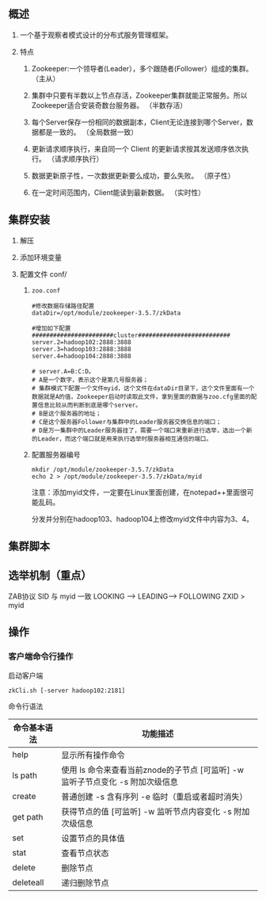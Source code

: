 ## 概述

1. 一个基于观察者模式设计的分布式服务管理框架。

2. 特点

    1. Zookeeper:一个领导者(Leader），多个跟随者(Follower）组成的集群。
    （主从）

    2. 集群中只要有半数以上节点存活，Zookeeper集群就能正常服务。所以Zookeeper适合安装奇数台服务器。
    （半数存活）
    
    3. 每个Server保存一份相同的数据副本，Client无论连接到哪个Server，数据都是一致的。
    （全局数据一致）
    
    4. 更新请求顺序执行，来自同一个 Client 的更新请求按其发送顺序依次执行。
    （请求顺序执行）
    
    5. 数据更新原子性，一次数据更新要么成功，要么失败。
    （原子性）
    
    6. 在一定时间范围内，Client能读到最新数据。
    （实时性）

## 集群安装
1. 解压

2. 添加环境变量

3. 配置文件 conf/
    1. `zoo.conf`

        ```shell
        #修改数据存储路径配置
        dataDir=/opt/module/zookeeper-3.5.7/zkData
        
        #增加如下配置
        #######################cluster##########################
        server.2=hadoop102:2888:3888
        server.3=hadoop103:2888:3888
        server.4=hadoop104:2888:3888

        # server.A=B:C:D。
        # A是一个数字，表示这个是第几号服务器；
        # 集群模式下配置一个文件myid，这个文件在dataDir目录下，这个文件里面有一个数据就是A的值，Zookeeper启动时读取此文件，拿到里面的数据与zoo.cfg里面的配置信息比较从而判断到底是哪个server。
        # B是这个服务器的地址；
        # C是这个服务器Follower与集群中的Leader服务器交换信息的端口；
        # D是万一集群中的Leader服务器挂了，需要一个端口来重新进行选举，选出一个新的Leader，而这个端口就是用来执行选举时服务器相互通信的端口。
        ```

    2. 配置服务器编号

        ```shell
        mkdir /opt/module/zookeeper-3.5.7/zkData
        echo 2 > /opt/module/zookeeper-3.5.7/zkData/myid
        ```

        注意：添加myid文件，一定要在Linux里面创建，在notepad++里面很可能乱码。

        分发并分别在hadoop103、hadoop104上修改myid文件中内容为3、4。

## 集群脚本

## 选举机制（重点）

ZAB协议
SID 与 myid 一致
LOOKING --> LEADING--> FOLLOWING
ZXID > myid

## 操作

### 客户端命令行操作

启动客户端

```shell
zkCli.sh [-server hadoop102:2181]
```

命令行语法

| **命令基本语法** | **功能描述**                                                                      |
| ---------------- | --------------------------------------------------------------------------------- |
| help             | 显示所有操作命令                                                                  |
| ls path          | 使用 ls 命令来查看当前znode的子节点 [可监听]  -w 监听子节点变化  -s  附加次级信息 |
| create           | 普通创建  -s 含有序列  -e 临时（重启或者超时消失）                                |
| get path         | 获得节点的值 [可监听]  -w 监听节点内容变化  -s  附加次级信息                      |
| set              | 设置节点的具体值                                                                  |
| stat             | 查看节点状态                                                                      |
| delete           | 删除节点                                                                          |
| deleteall        | 递归删除节点                                                                      |